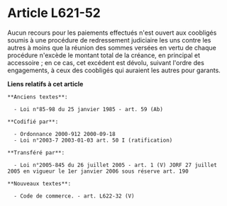# Article L621-52

Aucun recours pour les paiements effectués n'est ouvert aux coobligés soumis à une procédure de redressement judiciaire les
uns contre les autres à moins que la réunion des sommes versées en vertu de chaque procédure n'excède le montant total de la
créance, en principal et accessoire ; en ce cas, cet excédent est dévolu, suivant l'ordre des engagements, à ceux des
coobligés qui auraient les autres pour garants.

**Liens relatifs à cet article**

	**Anciens textes**:

	  - Loi n°85-98 du 25 janvier 1985 - art. 59 (Ab)

	**Codifié par**:

	  - Ordonnance 2000-912 2000-09-18
	  - Loi n°2003-7 2003-01-03 art. 50 I (ratification)

	**Transféré par**:

	  - Loi n°2005-845 du 26 juillet 2005 - art. 1 (V) JORF 27 juillet 2005 en vigueur le 1er janvier 2006 sous réserve art. 190

	**Nouveaux textes**:

	  - Code de commerce. - art. L622-32 (V)
